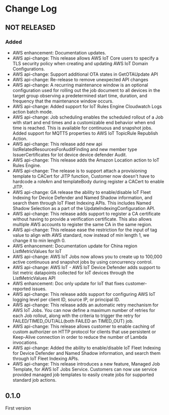 # Change Log

## NOT RELEASED

### Added

- AWS enhancement: Documentation updates.
- AWS api-change: This release allows AWS IoT Core users to specify a TLS security policy when creating and updating AWS IoT Domain Configurations.
- AWS api-change: Support additional OTA states in GetOTAUpdate API
- AWS api-change: Re-release to remove unexpected API changes
- AWS api-change: A recurring maintenance window is an optional configuration used for rolling out the job document to all devices in the target group observing a predetermined start time, duration, and frequency that the maintenance window occurs.
- AWS api-change: Added support for IoT Rules Engine Cloudwatch Logs action batch mode.
- AWS api-change: Job scheduling enables the scheduled rollout of a Job with start and end times and a customizable end behavior when end time is reached. This is available for continuous and snapshot jobs. Added support for MQTT5 properties to AWS IoT TopicRule Republish Action.
- AWS api-change: This release add new api listRelatedResourcesForAuditFinding and new member type IssuerCertificates for Iot device device defender Audit.
- AWS api-change: This release adds the Amazon Location action to IoT Rules Engine.
- AWS api-change: The release is to support attach a provisioning template to CACert for JITP function, Customer now doesn't have to hardcode a roleArn and templateBody during register a CACert to enable JITP.
- AWS api-change: GA release the ability to enable/disable IoT Fleet Indexing for Device Defender and Named Shadow information, and search them through IoT Fleet Indexing APIs. This includes Named Shadow Selection as a part of the UpdateIndexingConfiguration API.
- AWS api-change: This release adds support to register a CA certificate without having to provide a verification certificate. This also allows multiple AWS accounts to register the same CA in the same region.
- AWS api-change: This release ease the restriction for the input of tag value to align with AWS standard, now instead of min length 1, we change it to min length 0.
- AWS enhancement: Documentation update for China region ListMetricValues for IoT
- AWS api-change: AWS IoT Jobs now allows you to create up to 100,000 active continuous and snapshot jobs by using concurrency control.
- AWS api-change: AWS IoT - AWS IoT Device Defender adds support to list metric datapoints collected for IoT devices through the ListMetricValues API
- AWS enhancement: Doc only update for IoT that fixes customer-reported issues.
- AWS api-change: This release adds support for configuring AWS IoT logging level per client ID, source IP, or principal ID.
- AWS api-change: This release adds an automatic retry mechanism for AWS IoT Jobs. You can now define a maximum number of retries for each Job rollout, along with the criteria to trigger the retry for FAILED/TIMED_OUT/ALL(both FAILED an TIMED_OUT) job.
- AWS api-change: This release allows customer to enable caching of custom authorizer on HTTP protocol for clients that use persistent or Keep-Alive connection in order to reduce the number of Lambda invocations.
- AWS api-change: Added the ability to enable/disable IoT Fleet Indexing for Device Defender and Named Shadow information, and search them through IoT Fleet Indexing APIs.
- AWS api-change: This release introduces a new feature, Managed Job Template, for AWS IoT Jobs Service. Customers can now use service provided managed job templates to easily create jobs for supported standard job actions.

## 0.1.0

First version
